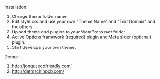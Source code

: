 Installation:

1. Change theme folder name
2. Edit style.css and use your own "Theme Name" and "Text Domain" and the others.
3. Upload theme and plugins to your WordPress root folder.
4. Active Options framework (required) plugin and Meta slider (optional) plugin.
5. Start develope your own theme.

Demo:

1. http://jonqueecofriendly.com/
2. http://datmachinpcb.com/
